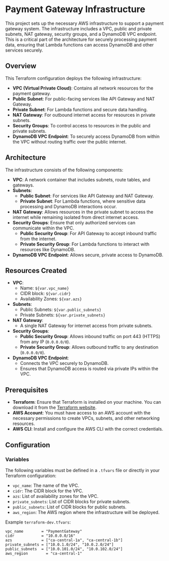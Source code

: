 # Payment Gateway Infrastructure

This project sets up the necessary AWS infrastructure to support a payment gateway system. The infrastructure includes a VPC, public and private subnets, NAT gateway, security groups, and a DynamoDB VPC endpoint. This is a critical part of the architecture for securely processing payment data, ensuring that Lambda functions can access DynamoDB and other services securely.

## Overview

This Terraform configuration deploys the following infrastructure:

- **VPC (Virtual Private Cloud)**: Contains all network resources for the payment gateway.
- **Public Subnet**: For public-facing services like API Gateway and NAT Gateway.
- **Private Subnet**: For Lambda functions and secure data handling.
- **NAT Gateway**: For outbound internet access for resources in private subnets.
- **Security Groups**: To control access to resources in the public and private subnets.
- **DynamoDB VPC Endpoint**: To securely access DynamoDB from within the VPC without routing traffic over the public internet.

## Architecture

The infrastructure consists of the following components:

- **VPC**: A network container that includes subnets, route tables, and gateways.
- **Subnets**:
  - **Public Subnet**: For services like API Gateway and NAT Gateway.
  - **Private Subnet**: For Lambda functions, where sensitive data processing and DynamoDB interactions occur.
- **NAT Gateway**: Allows resources in the private subnet to access the internet while remaining isolated from direct internet access.
- **Security Groups**: Ensure that only authorized services can communicate within the VPC.
  - **Public Security Group**: For API Gateway to accept inbound traffic from the internet.
  - **Private Security Group**: For Lambda functions to interact with resources like DynamoDB.
- **DynamoDB VPC Endpoint**: Allows secure, private access to DynamoDB.

## Resources Created

- **VPC**:
  - Name: `${var.vpc_name}`
  - CIDR block: `${var.cidr}`
  - Availability Zones: `${var.azs}`
- **Subnets**:
  - Public Subnets: `${var.public_subnets}`
  - Private Subnets: `${var.private_subnets}`
- **NAT Gateway**:
  - A single NAT Gateway for internet access from private subnets.
- **Security Groups**:
  - **Public Security Group**: Allows inbound traffic on port 443 (HTTPS) from any IP (`0.0.0.0/0`).
  - **Private Security Group**: Allows outbound traffic to any destination (`0.0.0.0/0`).
- **DynamoDB VPC Endpoint**:
  - Connects the VPC securely to DynamoDB.
  - Ensures that DynamoDB access is routed via private IPs within the VPC.

## Prerequisites

- **Terraform**: Ensure that Terraform is installed on your machine. You can download it from the [Terraform website](https://www.terraform.io/downloads).
- **AWS Account**: You must have access to an AWS account with the necessary permissions to create VPCs, subnets, and other networking resources.
- **AWS CLI**: Install and configure the AWS CLI with the correct credentials.

## Configuration

### Variables

The following variables must be defined in a `.tfvars` file or directly in your Terraform configuration:

- `vpc_name`: The name of the VPC.
- `cidr`: The CIDR block for the VPC.
- `azs`: List of availability zones for the VPC.
- `private_subnets`: List of CIDR blocks for private subnets.
- `public_subnets`: List of CIDR blocks for public subnets.
- `aws_region`: The AWS region where the infrastructure will be deployed.

Example `terraform-dev.tfvars`:

```hcl
vpc_name        = "PaymentGateway"
cidr            = "10.0.0.0/16"
azs             = ["ca-central-1a", "ca-central-1b"]
private_subnets = ["10.0.1.0/24", "10.0.2.0/24"]
public_subnets  = ["10.0.101.0/24", "10.0.102.0/24"]
aws_region        = "ca-central-1"
